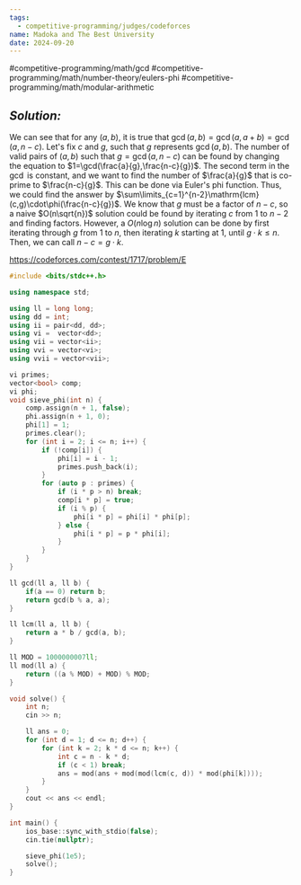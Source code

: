 ```yaml
---
tags:
  - competitive-programming/judges/codeforces
name: Madoka and The Best University
date: 2024-09-20
---
```

#competitive-programming/math/gcd #competitive-programming/math/number-theory/eulers-phi #competitive-programming/math/modular-arithmetic 
## _Solution:_
We can see that for any $(a,b)$, it is true that $\gcd(a,b)=\gcd(a,a+b)=\gcd(a,n-c)$. Let's fix $c$ and $g$, such that $g$ represents $\gcd(a,b)$. The number of valid pairs of $(a,b)$ such that $g=\gcd(a,n-c)$ can be found by changing the equation to $1=\gcd(\frac{a}{g},\frac{n-c}{g})$. The second term in the $\gcd$ is constant, and we want to find the number of $\frac{a}{g}$ that is co-prime to $\frac{n-c}{g}$. This can be done via Euler's phi function. Thus, we could find the answer by $\sum\limits_{c=1}^{n-2}\mathrm{lcm}(c,g)\cdot\phi(\frac{n-c}{g})$. We know that $g$ must be a factor of $n-c$, so a naive $O(n\sqrt{n})$ solution could be found by iterating $c$ from $1$ to $n-2$ and finding factors. However, a $O(n\log{n})$ solution can be done by first iterating through $g$ from $1$ to $n$, then iterating $k$ starting at $1$, until $g\cdot k\le n$. Then, we can call $n-c=g\cdot k$.

https://codeforces.com/contest/1717/problem/E
```cpp
#include <bits/stdc++.h>

using namespace std;

using ll = long long;
using dd = int;
using ii = pair<dd, dd>;
using vi =  vector<dd>;
using vii = vector<ii>;
using vvi = vector<vi>;
using vvii = vector<vii>;

vi primes;
vector<bool> comp;
vi phi;
void sieve_phi(int n) {
    comp.assign(n + 1, false);
    phi.assign(n + 1, 0);
    phi[1] = 1;
    primes.clear();
    for (int i = 2; i <= n; i++) {
        if (!comp[i]) {
            phi[i] = i - 1;
            primes.push_back(i);
        }
        for (auto p : primes) {
            if (i * p > n) break;
            comp[i * p] = true;
            if (i % p) {
                phi[i * p] = phi[i] * phi[p];
            } else {
                phi[i * p] = p * phi[i];
            }
        }
    }
}

ll gcd(ll a, ll b) {
    if(a == 0) return b;
    return gcd(b % a, a);
}

ll lcm(ll a, ll b) {
    return a * b / gcd(a, b);
}

ll MOD = 1000000007ll;
ll mod(ll a) {
    return ((a % MOD) + MOD) % MOD;
}

void solve() {
    int n;
    cin >> n;

    ll ans = 0;
    for (int d = 1; d <= n; d++) {
        for (int k = 2; k * d <= n; k++) {
            int c = n - k * d;
            if (c < 1) break;
            ans = mod(ans + mod(mod(lcm(c, d)) * mod(phi[k])));
        }
    }
    cout << ans << endl;
}

int main() {
    ios_base::sync_with_stdio(false);
    cin.tie(nullptr);

    sieve_phi(1e5);
    solve();
}
```